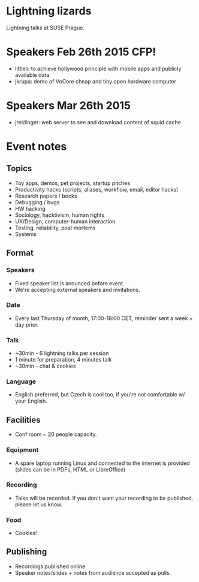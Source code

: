 # Lightning lizards

Lightning talks at SUSE Prague.

# Speakers Feb 26th 2015 CFP!

 - littleli: to achieve hollywood principle with mobile apps and publicly available data
 - jkrupa: demo of VoCore cheap and tiny open hardware computer

# Speakers Mar 26th 2015
 
 - jreidinger: web server to see and download content of squid cache

# Event notes

## Topics

  - Toy apps, demos, pet projects, startup pitches
  - Productivity hacks (scripts, aliases, workflow, email, editor hacks)
  - Research papers / books
  - Debugging / bugs
  - HW hacking
  - Sociology, hacktivism, human rights
  - UX/Design, computer-human interaction
  - Testing, reliability, post mortems
  - Systems

## Format

### Speakers

  - Fixed speaker list is anounced before event.
  - We're accepting external speakers and invitations.

### Date

  - Every last Thursday of month, 17:00-18:00 CET, reminder sent a week + day prior.

### Talk

  - ~30min - 6 lightning talks per session
  - 1 minute for preparation, 4 minutes talk
  - ~30min - chat & cookies

### Language

  - English preferred, but Czech is cool too, if you're not comfortable w/ your English.

## Facilities

  - Conf room ~ 20 people capacity.

### Equipment

  - A spare laptop running Linux and connected to the internet is provided (slides can be in PDFs, HTML or LibreOffice)
 
### Recording

  - Talks will be recorded. If you don't want your recording to be published, please let us know.

### Food

  - Cookies!

## Publishing

  - Recordings published online.
  - Speaker notes/slides + notes from audience accepted as pulls.
